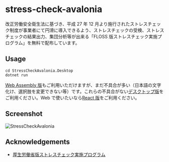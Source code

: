 # stress-check-avalonia

改正労働安全衛生法に基づき、平成 27 年 12 月より施行されたストレスチェック制度が事業者にて円滑に導入できるよう、ストレスチェックの受検、ストレスチェックの結果出力、集団分析等が出来る「FLOSS 版ストレスチェック実施プログラム」を無料で配布しています。

## Usage

```consol
cd StressCheckAvalonia.Desktop
dotnet run
```

[Web Assembly 版](https://ashy-rock-092f7a600.5.azurestaticapps.net/)もご利用いただけますが、まだ不具合が多い（日本語の文字化け、選択肢を変更できない等）です。これらの不具合がない[デスクトップ版](https://github.com/i0z0m/stress-check-avalonia/releases/tag/0.0.1)をご利用ください。Web で使いたいなら[React 版](https://github.com/i0z0m/stress-check-react)をご利用ください。

## Screenshot

![StressCheckAvalonia](https://github.com/i0z0m/stress-check-avalonia/assets/8271553/e16c1733-96d6-45fe-8ffb-4ce2b381b39c)

## Acknowledgements

- [厚生労働省版ストレスチェック実施プログラム](https://stresscheck.mhlw.go.jp/)
